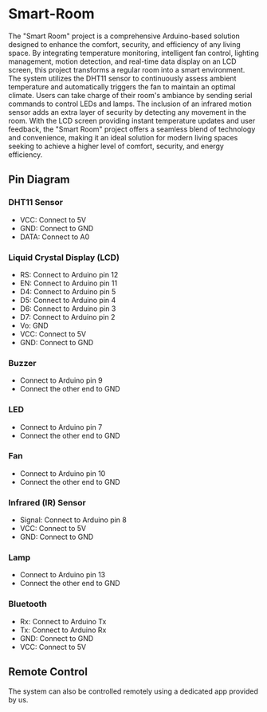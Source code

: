 # Smart-Room
The "Smart Room" project is a comprehensive Arduino-based solution designed to enhance the comfort, security, and efficiency of any living space. By integrating temperature monitoring, intelligent fan control, lighting management, motion detection, and real-time data display on an LCD screen, this project transforms a regular room into a smart environment. The system utilizes the DHT11 sensor to continuously assess ambient temperature and automatically triggers the fan to maintain an optimal climate. Users can take charge of their room's ambiance by sending serial commands to control LEDs and lamps. The inclusion of an infrared motion sensor adds an extra layer of security by detecting any movement in the room. With the LCD screen providing instant temperature updates and user feedback, the "Smart Room" project offers a seamless blend of technology and convenience, making it an ideal solution for modern living spaces seeking to achieve a higher level of comfort, security, and energy efficiency.

## Pin Diagram

### DHT11 Sensor

- VCC: Connect to 5V
- GND: Connect to GND
- DATA: Connect to A0

### Liquid Crystal Display (LCD)

- RS: Connect to Arduino pin 12
- EN: Connect to Arduino pin 11
- D4: Connect to Arduino pin 5
- D5: Connect to Arduino pin 4
- D6: Connect to Arduino pin 3
- D7: Connect to Arduino pin 2
- Vo: GND
- VCC: Connect to 5V
- GND: Connect to GND

### Buzzer

- Connect to Arduino pin 9
- Connect the other end to GND

### LED

- Connect to Arduino pin 7
- Connect the other end to GND

### Fan

- Connect to Arduino pin 10
- Connect the other end to GND

### Infrared (IR) Sensor

- Signal: Connect to Arduino pin 8
- VCC: Connect to 5V
- GND: Connect to GND

### Lamp

- Connect to Arduino pin 13
- Connect the other end to GND

### Bluetooth

- Rx: Connect to Arduino Tx
- Tx: Connect to Arduino Rx
- GND: Connect to GND
- VCC: Connect to 5V

## Remote Control

The system can also be controlled remotely using a dedicated app provided by us.
